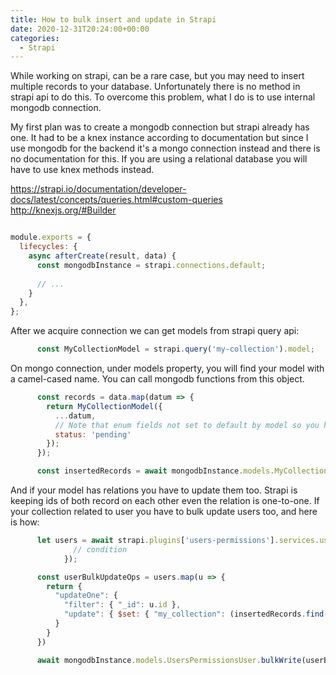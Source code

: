 ```yaml
---
title: How to bulk insert and update in Strapi
date: 2020-12-31T20:24:00+00:00
categories:
  - Strapi
---
```


While working on strapi, can be a rare case, but you may need to insert multiple records to your database.
Unfortunately there is no method in strapi api to do this. To overcome this problem, what I do is to use 
internal mongodb connection.

My first plan was to create a mongodb connection but strapi already has one. It had to be a knex instance according to 
documentation but since I use mongodb for the backend it's a mongo connection instead and there is no documentation 
for this. If you are using a relational database you will have to use knex methods instead.

https://strapi.io/documentation/developer-docs/latest/concepts/queries.html#custom-queries
http://knexjs.org/#Builder

```js

module.exports = {
  lifecycles: {
    async afterCreate(result, data) {
      const mongodbInstance = strapi.connections.default;
      
      // ...
    }
  },
};
```

After we acquire connection we can get models from strapi query api:

```js
      const MyCollectionModel = strapi.query('my-collection').model;
```

On mongo connection, under models property, you will find your model with a camel-cased name. You can call mongodb 
functions from this object. 

```js
      const records = data.map(datum => {
        return MyCollectionModel({
          ...datum,
          // Note that enum fields not set to default by model so you have to do it yourself
          status: 'pending'
        });
      });

      const insertedRecords = await mongodbInstance.models.MyCollection.insertMany(records);
```

And if your model has relations you have to update them too. Strapi is keeping ids of both record on each other even 
the relation is one-to-one. If your collection related to user you have to bulk update users too, and here is how:


```js
      let users = await strapi.plugins['users-permissions'].services.user.fetchAll({
              // condition
            });

      const userBulkUpdateOps = users.map(u => {
        return {
          "updateOne": {
            "filter": { "_id": u.id },
            "update": { $set: { "my_collection": (insertedRecords.find(r => r.user == u.id)).id } }
          }
        }
      })

      await mongodbInstance.models.UsersPermissionsUser.bulkWrite(userBulkUpdateOps);
```

